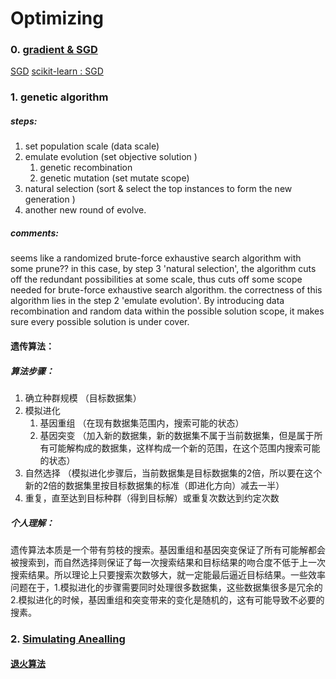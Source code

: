 # Optimizing 
###  0. [gradient & SGD](https://www.zhihu.com/question/29151564)
[SGD](https://www.zhihu.com/question/264189719)
[scikit-learn : SGD](https://scikit-learn.org/stable/modules/sgd.html)


### 1. genetic algorithm
##### steps:
1. set population scale (data scale)
2. emulate evolution (set objective solution )
	1. genetic recombination 
	2. genetic mutation (set mutate scope)
3. natural selection (sort & select the top instances to form the new generation )
4. another new round of evolve. 

##### comments:
seems like a randomized brute-force exhaustive search algorithm with some prune?? in this case, by step 3 'natural selection', the algorithm cuts off the redundant possibilities at some scale, thus cuts off some scope needed for brute-force exhaustive search algorithm. the correctness of this algorithm lies in the step 2 'emulate evolution'. By introducing data recombination and random data within the possible solution scope, it makes sure every possible solution is under cover. 

#### 遗传算法：
##### 算法步骤：
1. 确立种群规模 （目标数据集）
2. 模拟进化
	1. 基因重组 （在现有数据集范围内，搜索可能的状态）
	2. 基因突变 （加入新的数据集，新的数据集不属于当前数据集，但是属于所有可能解构成的数据集，这样构成一个新的范围，在这个范围内搜索可能的状态）
3. 自然选择 （模拟进化步骤后，当前数据集是目标数据集的2倍，所以要在这个新的2倍的数据集里按目标数据集的标准（即进化方向）减去一半）
4. 重复，直至达到目标种群（得到目标解）或重复次数达到约定次数

##### 个人理解：
遗传算法本质是一个带有剪枝的搜索。基因重组和基因突变保证了所有可能解都会被搜索到，而自然选择则保证了每一次搜索结果和目标结果的吻合度不低于上一次搜索结果。所以理论上只要搜索次数够大，就一定能最后逼近目标结果。一些效率问题在于，1.模拟进化的步骤需要同时处理很多数据集，这些数据集很多是冗余的2.模拟进化的时候，基因重组和突变带来的变化是随机的，这有可能导致不必要的搜素。

### 2. [Simulating Anealling ](https://towardsdatascience.com/optimization-techniques-simulated-annealing-d6a4785a1de7)


#### [退火算法](https://zhuanlan.zhihu.com/p/266874840)